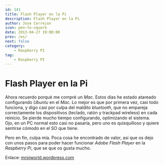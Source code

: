 ```yaml
---
id: 141
title: Flash Player en la Pi
description: Flash Player en la Pi
author: Jose Cerrejon
icon: pen-to-square
date: 2013-04-27 19:00:00
prev: /es/
next: false
category:
    - Raspberry PI
tag:
    - Raspberry PI
---
```


# Flash Player en la Pi

Ahora recuerdo porqué me compré un _Mac_. Estos días he estado atareado configurando _Ubuntu_ en el _Mac_. Lo mejor es que por primera vez, casi todo funciona, y digo casi por culpa del maldito _bluetooth_, que no empareja correctamente los dispositivos (teclado, ratón y trackpad wireless) en cada reinicio. Se pierde mucho tiempo configurando, optimizando el sistema. Ojo, en un PC normal esto casi no pasaría, pero uno es quisquilloso y quiere sentirse cómodo en el SO que tiene.

Pero en fin, culpa mía. Poca cosa he encontrado de valor, así que os dejo con unos pasos para poder hacer funcionar _Adobe Flash Player_ en la _Raspberry Pi_, que se que os gusta mucho.

Enlace: [mrpiworld.wordpress.com](https://mrpiworld.wordpress.com/2013/04/13/adobe-flash-player-works-on-pi/)
